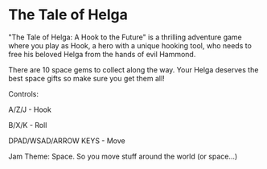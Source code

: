 # The Tale of Helga

"The Tale of Helga: A Hook to the Future" is a thrilling adventure game where you play as Hook, a hero with a unique hooking tool,
who needs to free his beloved Helga from the hands of evil Hammond.

There are 10 space gems to collect along the way. Your Helga deserves the best space gifts so make sure you get them all!

Controls:

A/Z/J - Hook

B/X/K - Roll

DPAD/WSAD/ARROW KEYS - Move

Jam Theme: Space. So you move stuff around the world (or space...)